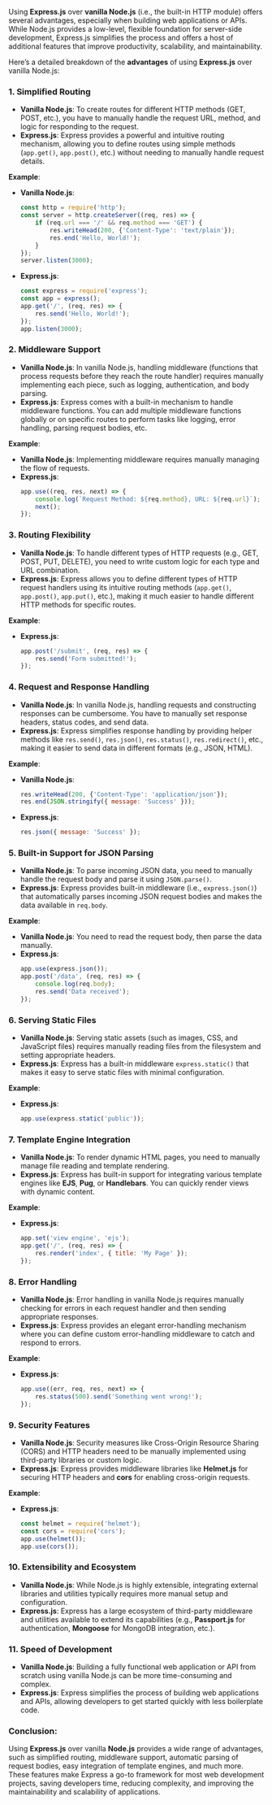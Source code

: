 Using **Express.js** over **vanilla Node.js** (i.e., the built-in HTTP module) offers several advantages, especially when building web applications or APIs. While Node.js provides a low-level, flexible foundation for server-side development, Express.js simplifies the process and offers a host of additional features that improve productivity, scalability, and maintainability.

Here’s a detailed breakdown of the **advantages** of using **Express.js** over vanilla Node.js:

### 1. **Simplified Routing**
   - **Vanilla Node.js**: To create routes for different HTTP methods (GET, POST, etc.), you have to manually handle the request URL, method, and logic for responding to the request.
   - **Express.js**: Express provides a powerful and intuitive routing mechanism, allowing you to define routes using simple methods (`app.get()`, `app.post()`, etc.) without needing to manually handle request details.
   
   **Example**:
   - **Vanilla Node.js**:
     ```javascript
     const http = require('http');
     const server = http.createServer((req, res) => {
         if (req.url === '/' && req.method === 'GET') {
             res.writeHead(200, {'Content-Type': 'text/plain'});
             res.end('Hello, World!');
         }
     });
     server.listen(3000);
     ```
   - **Express.js**:
     ```javascript
     const express = require('express');
     const app = express();
     app.get('/', (req, res) => {
         res.send('Hello, World!');
     });
     app.listen(3000);
     ```

### 2. **Middleware Support**
   - **Vanilla Node.js**: In vanilla Node.js, handling middleware (functions that process requests before they reach the route handler) requires manually implementing each piece, such as logging, authentication, and body parsing.
   - **Express.js**: Express comes with a built-in mechanism to handle middleware functions. You can add multiple middleware functions globally or on specific routes to perform tasks like logging, error handling, parsing request bodies, etc.
   
   **Example**:
   - **Vanilla Node.js**: Implementing middleware requires manually managing the flow of requests.
   - **Express.js**:
     ```javascript
     app.use((req, res, next) => {
         console.log(`Request Method: ${req.method}, URL: ${req.url}`);
         next();
     });
     ```

### 3. **Routing Flexibility**
   - **Vanilla Node.js**: To handle different types of HTTP requests (e.g., GET, POST, PUT, DELETE), you need to write custom logic for each type and URL combination.
   - **Express.js**: Express allows you to define different types of HTTP request handlers using its intuitive routing methods (`app.get()`, `app.post()`, `app.put()`, etc.), making it much easier to handle different HTTP methods for specific routes.
   
   **Example**:
   - **Express.js**:
     ```javascript
     app.post('/submit', (req, res) => {
         res.send('Form submitted!');
     });
     ```

### 4. **Request and Response Handling**
   - **Vanilla Node.js**: In vanilla Node.js, handling requests and constructing responses can be cumbersome. You have to manually set response headers, status codes, and send data.
   - **Express.js**: Express simplifies response handling by providing helper methods like `res.send()`, `res.json()`, `res.status()`, `res.redirect()`, etc., making it easier to send data in different formats (e.g., JSON, HTML).

   **Example**:
   - **Vanilla Node.js**:
     ```javascript
     res.writeHead(200, {'Content-Type': 'application/json'});
     res.end(JSON.stringify({ message: 'Success' }));
     ```
   - **Express.js**:
     ```javascript
     res.json({ message: 'Success' });
     ```

### 5. **Built-in Support for JSON Parsing**
   - **Vanilla Node.js**: To parse incoming JSON data, you need to manually handle the request body and parse it using `JSON.parse()`.
   - **Express.js**: Express provides built-in middleware (i.e., `express.json()`) that automatically parses incoming JSON request bodies and makes the data available in `req.body`.

   **Example**:
   - **Vanilla Node.js**: You need to read the request body, then parse the data manually.
   - **Express.js**:
     ```javascript
     app.use(express.json());
     app.post('/data', (req, res) => {
         console.log(req.body);
         res.send('Data received');
     });
     ```

### 6. **Serving Static Files**
   - **Vanilla Node.js**: Serving static assets (such as images, CSS, and JavaScript files) requires manually reading files from the filesystem and setting appropriate headers.
   - **Express.js**: Express has a built-in middleware `express.static()` that makes it easy to serve static files with minimal configuration.

   **Example**:
   - **Express.js**:
     ```javascript
     app.use(express.static('public'));
     ```

### 7. **Template Engine Integration**
   - **Vanilla Node.js**: To render dynamic HTML pages, you need to manually manage file reading and template rendering.
   - **Express.js**: Express has built-in support for integrating various template engines like **EJS**, **Pug**, or **Handlebars**. You can quickly render views with dynamic content.

   **Example**:
   - **Express.js**:
     ```javascript
     app.set('view engine', 'ejs');
     app.get('/', (req, res) => {
         res.render('index', { title: 'My Page' });
     });
     ```

### 8. **Error Handling**
   - **Vanilla Node.js**: Error handling in vanilla Node.js requires manually checking for errors in each request handler and then sending appropriate responses.
   - **Express.js**: Express provides an elegant error-handling mechanism where you can define custom error-handling middleware to catch and respond to errors.

   **Example**:
   - **Express.js**:
     ```javascript
     app.use((err, req, res, next) => {
         res.status(500).send('Something went wrong!');
     });
     ```

### 9. **Security Features**
   - **Vanilla Node.js**: Security measures like Cross-Origin Resource Sharing (CORS) and HTTP headers need to be manually implemented using third-party libraries or custom logic.
   - **Express.js**: Express provides middleware libraries like **Helmet.js** for securing HTTP headers and **cors** for enabling cross-origin requests.

   **Example**:
   - **Express.js**:
     ```javascript
     const helmet = require('helmet');
     const cors = require('cors');
     app.use(helmet());
     app.use(cors());
     ```

### 10. **Extensibility and Ecosystem**
   - **Vanilla Node.js**: While Node.js is highly extensible, integrating external libraries and utilities typically requires more manual setup and configuration.
   - **Express.js**: Express has a large ecosystem of third-party middleware and utilities available to extend its capabilities (e.g., **Passport.js** for authentication, **Mongoose** for MongoDB integration, etc.).

### 11. **Speed of Development**
   - **Vanilla Node.js**: Building a fully functional web application or API from scratch using vanilla Node.js can be more time-consuming and complex.
   - **Express.js**: Express simplifies the process of building web applications and APIs, allowing developers to get started quickly with less boilerplate code.

### Conclusion:
Using **Express.js** over vanilla **Node.js** provides a wide range of advantages, such as simplified routing, middleware support, automatic parsing of request bodies, easy integration of template engines, and much more. These features make Express a go-to framework for most web development projects, saving developers time, reducing complexity, and improving the maintainability and scalability of applications.